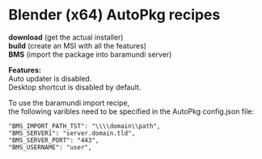 # Blender (x64) AutoPkg recipes
**download** (get the actual installer)  
**build** (create an MSI with all the features)  
**BMS** (import the package into baramundi server)  

**Features:**  
Auto updater is disabled.  
Desktop shortcut is disabled by default.  

To use the baramundi import recipe,<br>
the following varibles need to be specified in the AutoPkg config.json file:<br>
  ```"BMS_IMPORT_OU_GUID": "11111111-ABCD-1234-ABCD-12345678ABCD",
  "BMS_IMPORT_PATH_TST": "\\\\domain\\path",
  "BMS_SERVER1": "server.domain.tld",
  "BMS_SERVER_PORT": "443",
  "BMS_USERNAME": "user",